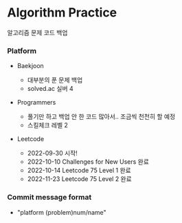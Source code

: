 # Algorithm Practice
알고리즘 문제 코드 백업

### Platform
- Baekjoon
    - 대부분의 푼 문제 백업
    - solved.ac 실버 4
    
- Programmers
    - 풀기만 하고 백업 안 한 코드 많아서.. 조금씩 천천히 할 예정
    - 스킬체크 레벨 2

- Leetcode
    - 2022-09-30 시작!
    - 2022-10-10 Challenges for New Users 완료
    - 2022-10-14 Leetcode 75 Level 1 완료
    - 2022-11-23 Leetcode 75 Level 2 완료

### Commit message format
- "platform (problem)num/name"